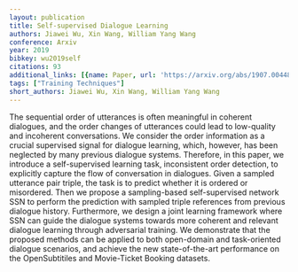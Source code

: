 ```yaml
---
layout: publication
title: Self-supervised Dialogue Learning
authors: Jiawei Wu, Xin Wang, William Yang Wang
conference: Arxiv
year: 2019
bibkey: wu2019self
citations: 93
additional_links: [{name: Paper, url: 'https://arxiv.org/abs/1907.00448'}]
tags: ["Training Techniques"]
short_authors: Jiawei Wu, Xin Wang, William Yang Wang
---
```

The sequential order of utterances is often meaningful in coherent dialogues,
and the order changes of utterances could lead to low-quality and incoherent
conversations. We consider the order information as a crucial supervised signal
for dialogue learning, which, however, has been neglected by many previous
dialogue systems. Therefore, in this paper, we introduce a self-supervised
learning task, inconsistent order detection, to explicitly capture the flow of
conversation in dialogues. Given a sampled utterance pair triple, the task is
to predict whether it is ordered or misordered. Then we propose a
sampling-based self-supervised network SSN to perform the prediction with
sampled triple references from previous dialogue history. Furthermore, we
design a joint learning framework where SSN can guide the dialogue systems
towards more coherent and relevant dialogue learning through adversarial
training. We demonstrate that the proposed methods can be applied to both
open-domain and task-oriented dialogue scenarios, and achieve the new
state-of-the-art performance on the OpenSubtitiles and Movie-Ticket Booking
datasets.